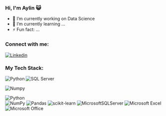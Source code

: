 ### Hi, I'm Aylin :smiley_cat:

- 🔭 I’m currently working on Data Science
- 🌱 I’m currently learning ...
- ⚡ Fun fact: ...

### Connect with me:
<a href="https://www.linkedin.com/in/aylinmergan/">
  <img
    alt="Linkedin"
    src="https://img.shields.io/badge/linkedin-0077B5?logo=linkedin&logoColor=white&style=flat"
  />
</a>

### My Tech Stack:

<img alt="Python" src="https://img.shields.io/badge/Python-3776AB?style=for-the-badge&logo=python&logoColor=white&style=flat" />
<img alt="SQL Server" src="https://img.shields.io/badge/SQL Server-CC2927?logo=microsoft+sql+server&logoColor=white&style=flat" />
</p>
<p>
<img alt="Numpy" src="https://img.shields.io/badge/Python-3776AB?style=for-the-badge&logo=python&logoColor=white&style=flat" />


![Python](https://img.shields.io/badge/python-3670A0?style=for-the-badge&logo=python&logoColor=ffdd54)  
![NumPy](https://img.shields.io/badge/numpy-%23013243.svg?style=for-the-badge&logo=numpy&logoColor=white)
![Pandas](https://img.shields.io/badge/pandas-%23150458.svg?style=for-the-badge&logo=pandas&logoColor=white)
![scikit-learn](https://img.shields.io/badge/scikit--learn-%23F7931E.svg?style=for-the-badge&logo=scikit-learn&logoColor=white)
![MicrosoftSQLServer](https://img.shields.io/badge/Microsoft%20SQL%20Server-CC2927?style=for-the-badge&logo=microsoft%20sql%20server&logoColor=white)
![Microsoft Excel](https://img.shields.io/badge/Microsoft_Excel-217346?style=for-the-badge&logo=microsoft-excel&logoColor=white)
![Microsoft Office](https://img.shields.io/badge/Microsoft_Office-D83B01?style=for-the-badge&logo=microsoft-office&logoColor=white)

